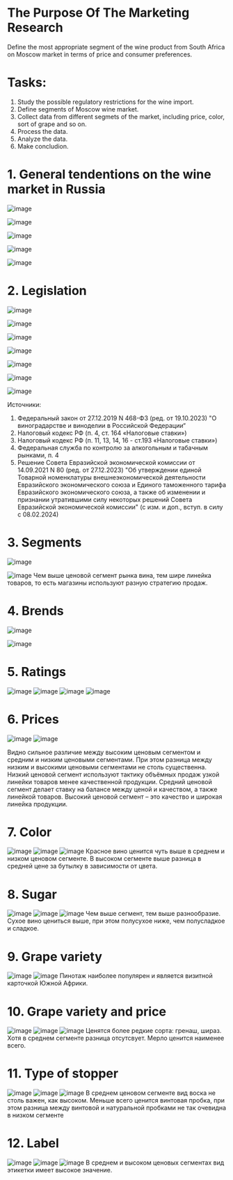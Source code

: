 # The Purpose Of The Marketing Research
Define the most appropriate segment of the wine product from South Africa on Moscow market  in terms of price and consumer preferences.

# Tasks:
1. Study the possible regulatory restrictions for the wine import.
2. Define segments of Moscow wine market.
3. Collect data from different segmets of the market, including price, color, sort of grape and so on.
4. Process the data.
5. Analyze the data.
6. Make concludion.

# 1. General tendentions on the wine market in Russia

![image](https://github.com/SergeyHSE/MarketingResearch.github.io/assets/139458161/72c270f3-8809-42bf-ae47-3b5caafd61ad)

![image](https://github.com/SergeyHSE/MarketingResearch.github.io/assets/139458161/5b47c51f-53d1-4dc9-a667-9022ac3deaf7)

![image](https://github.com/SergeyHSE/MarketingResearch.github.io/assets/139458161/9d356359-22fe-4dfe-832a-cb8ea6ad17e5)

![image](https://github.com/SergeyHSE/MarketingResearch.github.io/assets/139458161/39773876-d265-4180-a1e3-3a9dccfa211b)

![image](https://github.com/SergeyHSE/MarketingResearch.github.io/assets/139458161/b7c0165f-341f-4940-b86f-aad76d4bd253)

# 2. Legislation

![image](https://github.com/SergeyHSE/MarketingResearch.github.io/assets/139458161/2b0ef8a3-683c-4208-a4f4-a4ca538f9591)

![image](https://github.com/SergeyHSE/MarketingResearch.github.io/assets/139458161/10516eb9-5b16-4d09-bca0-6a239accb572)

![image](https://github.com/SergeyHSE/MarketingResearch.github.io/assets/139458161/91ea948c-38b2-4a26-955b-f534801e51a9)

![image](https://github.com/SergeyHSE/MarketingResearch.github.io/assets/139458161/0ff9c57e-0870-4f45-9e7e-e06bd2ae09dd)

![image](https://github.com/SergeyHSE/MarketingResearch.github.io/assets/139458161/664b541e-28d6-4404-a3c0-1ac9203b9ba1)

![image](https://github.com/SergeyHSE/MarketingResearch.github.io/assets/139458161/4edd0596-4261-41db-a6f2-e521084a95f3)

![image](https://github.com/SergeyHSE/MarketingResearch.github.io/assets/139458161/d6c1e9e2-b607-4be2-a054-49876c3e0c34)

Источники:
1. Федеральный закон от 27.12.2019 N 468-ФЗ (ред. от 19.10.2023) "О виноградарстве и виноделии в Российской Федерации“ 
2. Налоговый кодекс РФ (п. 4, ст. 164 «Налоговые ставки»)
3. Налоговый кодекс РФ (п. 11, 13, 14, 16 - ст.193 «Налоговые ставки»)
4. Федеральная служба по контролю за алкогольным и табачным рынками, п. 4
5. Решение Совета Евразийской экономической комиссии от 14.09.2021 N 80 (ред. от 27.12.2023) "Об утверждении единой Товарной номенклатуры внешнеэкономической деятельности Евразийского экономического союза и Единого таможенного тарифа Евразийского экономического союза, а также об изменении и признании утратившими силу некоторых решений Совета Евразийской экономической комиссии" (с изм. и доп., вступ. в силу с 08.02.2024)

# 3. Segments

![image](https://github.com/SergeyHSE/MarketingResearch.github.io/assets/139458161/9bae380c-1f2a-4c29-b9db-58eaca16ec4c)

![image](https://github.com/SergeyHSE/MarketingResearch.github.io/assets/139458161/e3324032-c483-4b71-9246-0612c9aac368)
Чем выше ценовой сегмент рынка вина, тем шире линейка товаров, то есть магазины используют разную стратегию продаж.

# 4. Brends

![image](https://github.com/SergeyHSE/MarketingResearch.github.io/assets/139458161/4b62edd0-f8b4-427b-899f-74afa56c118f)

![image](https://github.com/SergeyHSE/MarketingResearch.github.io/assets/139458161/58a844de-0b6a-492d-a71b-28317c2d27ad)

# 5. Ratings

![image](https://github.com/SergeyHSE/MarketingResearch.github.io/assets/139458161/b9dcdf4f-e41b-4ccf-8805-5323500c94d7)
![image](https://github.com/SergeyHSE/MarketingResearch.github.io/assets/139458161/d65d20da-d060-4c30-b271-3408e5ffa3e1)
![image](https://github.com/SergeyHSE/MarketingResearch.github.io/assets/139458161/e3e62b3c-5300-461f-a9e1-d260b1eb0c28)
![image](https://github.com/SergeyHSE/MarketingResearch.github.io/assets/139458161/6b256623-d76d-4e24-80a4-f598d08d38e2)

# 6. Prices

![image](https://github.com/SergeyHSE/MarketingResearch.github.io/assets/139458161/6d58a654-02a8-42d7-b802-1ecb8cb6add9)
![image](https://github.com/SergeyHSE/MarketingResearch.github.io/assets/139458161/0987b2b5-bc02-46bf-8a93-6a37d946bc3a)

Видно сильное различие между высоким ценовым сегментом и средним и низким ценовыми сегментами. При этом разница между низким и высокими ценовыми сегментами не столь существенна. Низкий ценовой сегмент используют тактику объёмных продаж узкой линейки товаров менее качественной продукции. Средний ценовой сегмент делает ставку на балансе между ценой и качеством, а также линейкой товаров. Высокий ценовой сегмент – это качество и широкая линейка продукции.

# 7. Color

![image](https://github.com/SergeyHSE/MarketingResearch.github.io/assets/139458161/5f028998-0a46-4c23-b400-0a6d32904a41)
![image](https://github.com/SergeyHSE/MarketingResearch.github.io/assets/139458161/bab61617-55f4-4d33-960a-7a458de53d6f)
![image](https://github.com/SergeyHSE/MarketingResearch.github.io/assets/139458161/c336c239-7181-4457-a785-52f73a2dc53a)
Красное вино ценится чуть выше в среднем и низком ценовом сегменте. В высоком сегменте выше разница в средней цене за бутылку в зависимости от цвета.

# 8. Sugar

![image](https://github.com/SergeyHSE/MarketingResearch.github.io/assets/139458161/71d5de45-b484-4c04-b863-01c65fe79c01)
![image](https://github.com/SergeyHSE/MarketingResearch.github.io/assets/139458161/453bc778-f5b5-4e52-8c8d-2aee21631551)
![image](https://github.com/SergeyHSE/MarketingResearch.github.io/assets/139458161/b016ac57-eb97-4291-aa88-f7cf1cddcba9)
Чем выше сегмент, тем выше разнообразие.
Сухое вино цениться выше, при этом полусухое ниже, чем полусладкое и сладкое.

# 9. Grape variety

![image](https://github.com/SergeyHSE/MarketingResearch.github.io/assets/139458161/ab50963b-b3f1-4621-9abf-d418d2a16d85)
![image](https://github.com/SergeyHSE/MarketingResearch.github.io/assets/139458161/9b7b5197-780b-4f22-a721-20c3f79d61b4)
Пинотаж наиболее популярен и является визитной карточкой Южной Африки. 

# 10. Grape variety and price

![image](https://github.com/SergeyHSE/MarketingResearch.github.io/assets/139458161/c2cdd4dc-d4a5-4a84-b2b2-c8a3ffeb0a78)
![image](https://github.com/SergeyHSE/MarketingResearch.github.io/assets/139458161/4e2e4aeb-0e15-4b85-8f95-6f46bcd8a52a)
![image](https://github.com/SergeyHSE/MarketingResearch.github.io/assets/139458161/f16728f7-f858-47a5-90c7-5f826c7f6b47)
Ценятся более редкие сорта: гренаш, шираз. Хотя в среднем сегменте разница отсутсвует. Мерло ценится наименее всего. 

# 11. Type of stopper

![image](https://github.com/SergeyHSE/MarketingResearch.github.io/assets/139458161/f69c5153-952d-4347-a80e-7daae1466571)
![image](https://github.com/SergeyHSE/MarketingResearch.github.io/assets/139458161/2f4cb387-aa0e-4b8a-92e5-68185676b399)
![image](https://github.com/SergeyHSE/MarketingResearch.github.io/assets/139458161/e88db922-4b18-4c2e-baeb-529f135aa307)
В среднем ценовом сегменте вид воска не столь важен, как высоком. Меньше всего ценится винтовая пробка, при этом разница между винтовой и натуральной пробками не так очевидна в низком сегменте

# 12. Label

![image](https://github.com/SergeyHSE/MarketingResearch.github.io/assets/139458161/defb88a4-bfc7-479a-b388-54a5f6df31a6)
![image](https://github.com/SergeyHSE/MarketingResearch.github.io/assets/139458161/576b6897-d270-4cb0-b332-c94120da3533)
![image](https://github.com/SergeyHSE/MarketingResearch.github.io/assets/139458161/3de8a878-e555-40a9-a7d7-6661399eaca6)
В среднем и высоком ценовых сегментах вид этикетки имеет высокое значение.


